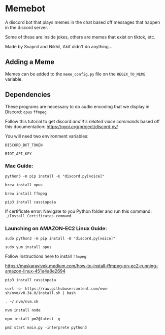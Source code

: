 # Memebot

A discord bot that plays memes in the chat based off messages that happen in the discord server.

Some of these are inside jokes, others are memes that exist on tiktok, etc. 

Made by Svapnil and Nikhil, Akif didn't do anything...

## Adding a Meme

Memes can be added to the `meme_config.py` file on the `REGEX_TO_MEME` variable.

## Dependencies

These programs are necessary to do audio encoding that we display in Discord:
`opus`
`ffmpeg`

Follow this tutorial to get discord *and it's related voice commands* based off this documentation:
https://pypi.org/project/discord.py/


You will need two environment variables:

`DISCORD_BOT_TOKEN`

`RIOT_API_KEY`

### Mac Guide:

`python3 -m pip install -U "discord.py[voice]"`

`brew install opus`

`brew install ffmpeg`

`pip3 install cassiopeia`


If certificate error: 
Navigate to you Python folder and run this command:
`./Install Certificates.command`

### Launching on AMAZON-EC2 Linux Guide: 

`sudo python3 -m pip install -U "discord.py[voice]"`

`sudo yum install opus`

Follow Instructions here to install `ffmpeg`:

https://maskaravivek.medium.com/how-to-install-ffmpeg-on-ec2-running-amazon-linux-451e4a8e2694

`pip3 install cassiopeia`

`curl -o- https://raw.githubusercontent.com/nvm-sh/nvm/v0.34.0/install.sh | bash`

`. ~/.nvm/nvm.sh`

`nvm install node`

`npm install pm2@latest -g`

`pm2 start main.py -interprete python3`



